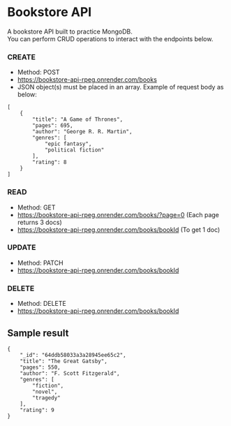# Bookstore API

A bookstore API built to practice MongoDB.  
You can perform CRUD operations to interact with the endpoints below.

### CREATE

- Method: POST
- https://bookstore-api-rpeg.onrender.com/books
- JSON object(s) must be placed in an array. Example of request body as below:

```
[
    {
        "title": "A Game of Thrones",
        "pages": 695,
        "author": "George R. R. Martin",
        "genres": [
            "epic fantasy",
            "political fiction"
        ],
        "rating": 8
    }
]
```

### READ

- Method: GET
- https://bookstore-api-rpeg.onrender.com/books/?page=0 (Each page returns 3 docs)
- https://bookstore-api-rpeg.onrender.com/books/bookId (To get 1 doc)

### UPDATE

- Method: PATCH
- https://bookstore-api-rpeg.onrender.com/books/bookId

### DELETE

- Method: DELETE
- https://bookstore-api-rpeg.onrender.com/books/bookId

## Sample result

```
{
    "_id": "64ddb58033a3a28945ee65c2",
    "title": "The Great Gatsby",
    "pages": 550,
    "author": "F. Scott Fitzgerald",
    "genres": [
        "fiction",
        "novel",
        "tragedy"
    ],
    "rating": 9
}
```
